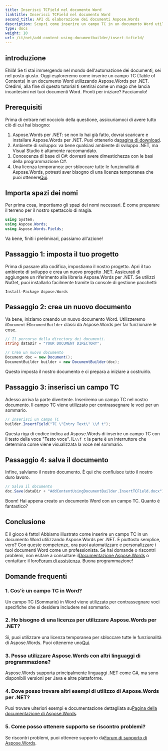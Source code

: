 ```yaml
---
title: Inserisci TCField nel documento Word
linktitle: Inserisci TCField nel documento Word
second_title: API di elaborazione dei documenti Aspose.Words
description: Scopri come inserire un campo TC in un documento Word utilizzando Aspose.Words per .NET. Segui la nostra guida passo passo per automatizzare i documenti senza problemi.
type: docs
weight: 10
url: /it/net/add-content-using-documentbuilder/insert-tcfield/
---
```

## introduzione

Ehilà! Se ti stai immergendo nel mondo dell'automazione dei documenti, sei nel posto giusto. Oggi esploreremo come inserire un campo TC (Table of Contents) in un documento Word utilizzando Aspose.Words per .NET. Credimi, alla fine di questo tutorial ti sentirai come un mago che lancia incantesimi nei tuoi documenti Word. Pronti per iniziare? Facciamolo!

## Prerequisiti

Prima di entrare nel nocciolo della questione, assicuriamoci di avere tutto ciò di cui hai bisogno:

1.  Aspose.Words per .NET: se non lo hai già fatto, dovrai scaricare e installare Aspose.Words per .NET. Puoi ottenerlo da[pagina di download](https://releases.aspose.com/words/net/).
2. Ambiente di sviluppo: va bene qualsiasi ambiente di sviluppo .NET, ma Visual Studio è altamente raccomandato.
3. Conoscenza di base di C#: dovresti avere dimestichezza con le basi della programmazione C#.
4.  Una licenza temporanea: per sbloccare tutte le funzionalità di Aspose.Words, potresti aver bisogno di una licenza temporanea che puoi ottenere[Qui](https://purchase.aspose.com/temporary-license/).

## Importa spazi dei nomi

Per prima cosa, importiamo gli spazi dei nomi necessari. È come preparare il terreno per il nostro spettacolo di magia.

```csharp
using System;
using Aspose.Words;
using Aspose.Words.Fields;
```

Va bene, finiti i preliminari, passiamo all'azione!

## Passaggio 1: imposta il tuo progetto

Prima di passare alla codifica, impostiamo il nostro progetto. Apri il tuo ambiente di sviluppo e crea un nuovo progetto .NET. Assicurati di aggiungere un riferimento alla libreria Aspose.Words per .NET. Se utilizzi NuGet, puoi installarlo facilmente tramite la console di gestione pacchetti:

```shell
Install-Package Aspose.Words
```

## Passaggio 2: crea un nuovo documento

 Va bene, iniziamo creando un nuovo documento Word. Utilizzeremo il`Document` E`DocumentBuilder` classi da Aspose.Words per far funzionare le cose.

```csharp
// Il percorso della directory dei documenti.
string dataDir = "YOUR DOCUMENT DIRECTORY";

// Crea un nuovo documento
Document doc = new Document();
DocumentBuilder builder = new DocumentBuilder(doc);
```

Questo imposta il nostro documento e ci prepara a iniziare a costruirlo.

## Passaggio 3: inserisci un campo TC

Adesso arriva la parte divertente. Inseriremo un campo TC nel nostro documento. Il campo TC viene utilizzato per contrassegnare le voci per un sommario.

```csharp
// Inserisci un campo TC
builder.InsertField("TC \"Entry Text\" \\f t");
```

 Questa riga di codice indica ad Aspose.Words di inserire un campo TC con il testo della voce "Testo voce". IL`\\f t` la parte è un interruttore che determina come viene visualizzata la voce nel sommario.

## Passaggio 4: salva il documento

Infine, salviamo il nostro documento. È qui che confluisce tutto il nostro duro lavoro.

```csharp
// Salva il documento
doc.Save(dataDir + "AddContentUsingDocumentBuilder.InsertTCField.docx");
```

Boom! Hai appena creato un documento Word con un campo TC. Quanto è fantastico?

## Conclusione

 E il gioco è fatto! Abbiamo illustrato come inserire un campo TC in un documento Word utilizzando Aspose.Words per .NET. È piuttosto semplice, vero? Con queste competenze, ora puoi automatizzare e personalizzare i tuoi documenti Word come un professionista. Se hai domande o riscontri problemi, non esitare a consultare il[Documentazione Aspose.Words](https://reference.aspose.com/words/net/) o contattare il loro[Forum di assistenza](https://forum.aspose.com/c/words/8). Buona programmazione!

## Domande frequenti

### 1. Cos'è un campo TC in Word?

Un campo TC (Sommario) in Word viene utilizzato per contrassegnare voci specifiche che si desidera includere nel sommario.

### 2. Ho bisogno di una licenza per utilizzare Aspose.Words per .NET?

 Sì, puoi utilizzare una licenza temporanea per sbloccare tutte le funzionalità di Aspose.Words. Puoi ottenerne uno[Qui](https://purchase.aspose.com/temporary-license/).

### 3. Posso utilizzare Aspose.Words con altri linguaggi di programmazione?

Aspose.Words supporta principalmente linguaggi .NET come C#, ma sono disponibili versioni per Java e altre piattaforme.

### 4. Dove posso trovare altri esempi di utilizzo di Aspose.Words per .NET?

 Puoi trovare ulteriori esempi e documentazione dettagliata su[Pagina della documentazione di Aspose.Words](https://reference.aspose.com/words/net/).

### 5. Come posso ottenere supporto se riscontro problemi?

 Se riscontri problemi, puoi ottenere supporto da[Forum di supporto di Aspose.Words](https://forum.aspose.com/c/words/8).

